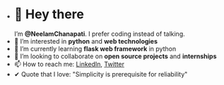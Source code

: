 
- <h1>👋 Hey there</h1> I’m <b>@NeelamChanapati</b>. I prefer coding instead of talking.
- 👀 I’m interested in <b>python</b> and <b>web technologies</b>
- 🌱 I’m currently learning <b>flask web framework</b> in python
- 💞️ I’m looking to collaborate on <b>open source projects</b> and <b>internships</b>
- 📫 How to reach me: <a href = "https://www.linkedin.com/in/neelamchanapati/">LinkedIn</a>, <a href = "https://twitter.com/ChanapatiNeelam">Twitter</a>
- ✔  Quote that I love: "Simplicity is prerequisite for reliability"
<!---
NeelamChanapati/NeelamChanapati is a ✨ special ✨ repository because its `README.md` (this file) appears on your GitHub profile.
You can click the Preview link to take a look at your changes.
--->
